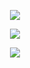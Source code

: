 <p align="center">  
<img src="https://media.discordapp.net/attachments/1066543002320916520/1097965764348231720/CE8B83DE-0BE2-446D-89C2-B02DD67F2B0E.jpg?width=430&height=557">
</p>
<p align="center">  
<img src="https://komarev.com/ghpvc/?username=federa1&color=grey">
</p>
    <p align="center">
  <img src="https://discord.c99.nl/widget/theme-4/999551463363719238.png"/>
</p>
